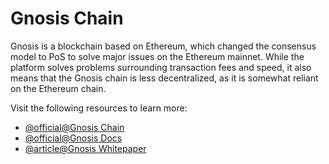 # Gnosis Chain

Gnosis is a blockchain based on Ethereum, which changed the consensus model to PoS to solve major issues on the Ethereum mainnet. While the platform solves problems surrounding transaction fees and speed, it also means that the Gnosis chain is less decentralized, as it is somewhat reliant on the Ethereum chain.

Visit the following resources to learn more:

- [@official@Gnosis Chain](https://www.gnosischain.com/)
- [@official@Gnosis Docs](https://www.docs.gnosischain.com/)
- [@article@Gnosis Whitepaper](https://blockchainlab.com/pdf/gnosis_whitepaper.pdf)

